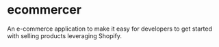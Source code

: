 # ecommercer
An e-commerce application to make it easy for developers to get started with selling products leveraging Shopify.
